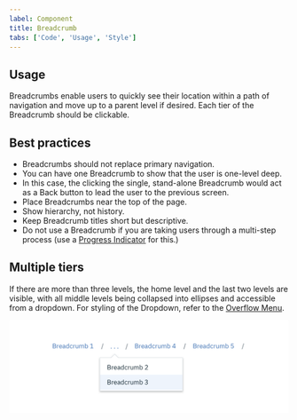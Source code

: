 ```yaml
---
label: Component
title: Breadcrumb
tabs: ['Code', 'Usage', 'Style']
---
```


## Usage

Breadcrumbs enable users to quickly see their location within a path of navigation and move up to a parent level if desired. Each tier of the Breadcrumb should be clickable.

## Best practices

- Breadcrumbs should not replace primary navigation.
- You can have one Breadcrumb to show that the user is one-level deep.
- In this case, the clicking the single, stand-alone Breadcrumb would act as a Back button to lead the user to the previous screen.
- Place Breadcrumbs near the top of the page.
- Show hierarchy, not history.
- Keep Breadcrumb titles short but descriptive.
- Do not use a Breadcrumb if you are taking users through a multi-step process (use a [Progress Indicator](/components/progress-indicator) for this.)

## Multiple tiers

If there are more than three levels, the home level and the last two levels are visible, with all middle levels being collapsed into ellipses and accessible from a dropdown. For styling of the Dropdown, refer to the [Overflow Menu](/components/overflow-menu).

![multiple tiers of breadcrumb](images/breadcrumb-usage-1.png)
